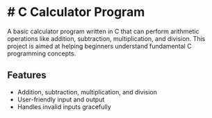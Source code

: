 # # C Calculator Program  
A basic calculator program written in C that can perform arithmetic operations like addition, subtraction, multiplication, and division. This project is aimed at helping beginners understand fundamental C programming concepts.    

## Features
- Addition, subtraction, multiplication, and division
- User-friendly input and output
- Handles invalid inputs gracefully


  


